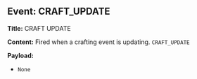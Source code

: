 ## Event: CRAFT_UPDATE

**Title:** CRAFT UPDATE

**Content:**
Fired when a crafting event is updating.
`CRAFT_UPDATE`

**Payload:**
- `None`